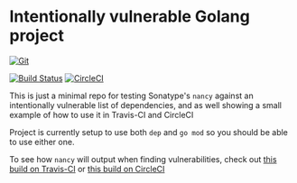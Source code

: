 # Intentionally vulnerable Golang project

[![Git](https://app.soluble.cloud/api/v1/public/badges/b910f4dc-f40c-4ed5-8611-26845c84b791.svg?orgId=650162616495)](https://app.soluble.cloud/repos/details/github.com/james-leha/intentionally-vulnerable-golang-project?orgId=650162616495)  

[![Build Status](https://travis-ci.org/sonatype-nexus-community/intentionally-vulnerable-golang-project.svg?branch=master)](https://travis-ci.org/sonatype-nexus-community/intentionally-vulnerable-golang-project) [![CircleCI](https://circleci.com/gh/sonatype-nexus-community/intentionally-vulnerable-golang-project.svg?style=shield)](https://circleci.com/gh/sonatype-nexus-community/intentionally-vulnerable-golang-project)

This is just a minimal repo for testing Sonatype's `nancy` against an intentionally vulnerable list of 
dependencies, and as well showing a small example of how to use it in Travis-CI and CircleCI

Project is currently setup to use both `dep` and `go mod` so you should be able to use either one. 

To see how `nancy` will output when finding vulnerabilities, check out [this build on Travis-CI](https://travis-ci.org/github/sonatype-nexus-community/intentionally-vulnerable-golang-project/builds/671448888) or [this build on CircleCI](https://circleci.com/gh/sonatype-nexus-community/intentionally-vulnerable-golang-project/26)
